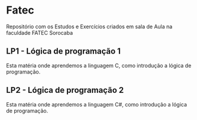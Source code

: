# Fatec
Repositório com os Estudos e Exercícios criados em sala de Aula na faculdade FATEC Sorocaba

## LP1 - Lógica de programação 1
Esta matéria onde aprendemos a linguagem C, como introdução a lógica de programação.

## LP2 - Lógica de programação 2
Esta matéria onde aprendemos a linguagem C#, como introdução a lógica de programação.
